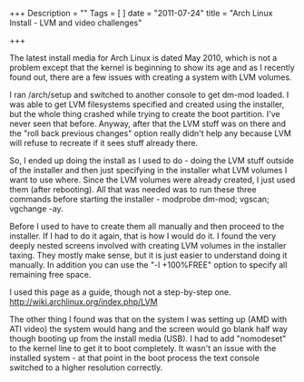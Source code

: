 +++
Description = ""
Tags = [
]
date = "2011-07-24"
title = "Arch Linux Install - LVM and video challenges"

+++

The latest install media for Arch Linux is dated May 2010, which is not a problem except that the kernel is beginning to show its age and as I recently found out, there are a few issues with creating a system with LVM volumes.<!--more-->

I ran /arch/setup and switched to another console to get dm-mod loaded.  I was able to get LVM filesystems specified and created using the installer, but the whole thing crashed while trying to create the boot partition.  I've never seen that before.  Anyway, after that the LVM stuff was on there and the "roll back previous changes" option really didn't help any because LVM will refuse to recreate if it sees stuff already there.

So, I ended up doing the install as I used to do - doing the LVM stuff outside of the installer and then just specifying in the installer what LVM volumes I want to use where.  Since the LVM volumes were already created, I just used them (after rebooting).  All that was needed was to run these three commands before starting the installer - modprobe dm-mod; vgscan; vgchange -ay.

Before I used to have to create them all manually and then proceed to the installer.  If I had to do it again, that is how I would do it.  I found the very deeply nested screens involved with creating LVM volumes in the installer taxing.  They mostly make sense, but it is just easier to understand doing it manually.  In addition you can use the "-l +100%FREE" option to specify all remaining free space.

I used this page as a guide, though not a step-by-step one.  http://wiki.archlinux.org/index.php/LVM

The other thing I found was that on the system I was setting up (AMD with ATI video) the system would hang and the screen would go blank half way though booting up from the install media (USB).  I had to add "nomodeset" to the kernel line to get it to boot completely.  It wasn't an issue with the installed system - at that point in the boot process the text console switched to a higher resolution correctly.
